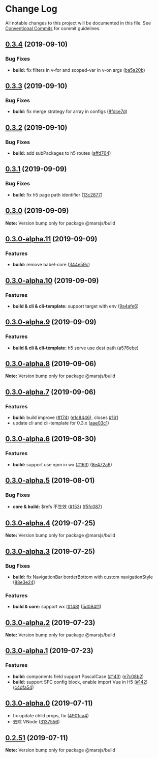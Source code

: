 # Change Log

All notable changes to this project will be documented in this file.
See [Conventional Commits](https://conventionalcommits.org) for commit guidelines.

## [0.3.4](https://github.com/max-team/Mars/compare/@marsjs/build@0.3.3...@marsjs/build@0.3.4) (2019-09-10)


### Bug Fixes

* **build:** fix filters in v-for and scoped-var in v-on args ([ba5a20b](https://github.com/max-team/Mars/commit/ba5a20b))





## [0.3.3](https://github.com/max-team/Mars/compare/@marsjs/build@0.3.2...@marsjs/build@0.3.3) (2019-09-10)


### Bug Fixes

* **build:** fix merge strategy for array in configs ([8fdce7d](https://github.com/max-team/Mars/commit/8fdce7d))





## [0.3.2](https://github.com/max-team/Mars/compare/@marsjs/build@0.3.1...@marsjs/build@0.3.2) (2019-09-10)


### Bug Fixes

* **build:** add subPackages to h5 routes ([affd764](https://github.com/max-team/Mars/commit/affd764))





## [0.3.1](https://github.com/max-team/Mars/compare/@marsjs/build@0.3.0...@marsjs/build@0.3.1) (2019-09-09)


### Bug Fixes

* **build:** fix h5 page path identifier ([13c2877](https://github.com/max-team/Mars/commit/13c2877))





## [0.3.0](https://github.com/max-team/Mars/compare/@marsjs/build@0.3.0-alpha.11...@marsjs/build@0.3.0) (2019-09-09)

**Note:** Version bump only for package @marsjs/build





## [0.3.0-alpha.11](https://github.com/max-team/Mars/compare/@marsjs/build@0.3.0-alpha.10...@marsjs/build@0.3.0-alpha.11) (2019-09-09)


### Features

* **build:** remove babel-core ([344e59c](https://github.com/max-team/Mars/commit/344e59c))





## [0.3.0-alpha.10](https://github.com/max-team/Mars/compare/@marsjs/build@0.3.0-alpha.9...@marsjs/build@0.3.0-alpha.10) (2019-09-09)


### Features

* **build & cli & cli-template:** support target with env ([9a4afe6](https://github.com/max-team/Mars/commit/9a4afe6))





## [0.3.0-alpha.9](https://github.com/max-team/Mars/compare/@marsjs/build@0.3.0-alpha.8...@marsjs/build@0.3.0-alpha.9) (2019-09-09)


### Features

* **build & cli & cli-template:** h5 serve use dest path ([a576ebe](https://github.com/max-team/Mars/commit/a576ebe))





## [0.3.0-alpha.8](https://github.com/max-team/Mars/compare/@marsjs/build@0.3.0-alpha.7...@marsjs/build@0.3.0-alpha.8) (2019-09-06)

**Note:** Version bump only for package @marsjs/build





## [0.3.0-alpha.7](https://github.com/max-team/Mars/compare/@marsjs/build@0.3.0-alpha.6...@marsjs/build@0.3.0-alpha.7) (2019-09-06)


### Features

* **build:** build improve ([#174](https://github.com/max-team/Mars/issues/174)) ([e1c8446](https://github.com/max-team/Mars/commit/e1c8446)), closes [#161](https://github.com/max-team/Mars/issues/161)
* update cli and cli-template for 0.3.x ([aae03c1](https://github.com/max-team/Mars/commit/aae03c1))





## [0.3.0-alpha.6](https://github.com/max-team/Mars/compare/@marsjs/build@0.3.0-alpha.5...@marsjs/build@0.3.0-alpha.6) (2019-08-30)


### Features

* **build:** support use npm in wx ([#163](https://github.com/max-team/Mars/issues/163)) ([8e472a9](https://github.com/max-team/Mars/commit/8e472a9))





## [0.3.0-alpha.5](https://github.com/max-team/Mars/compare/@marsjs/build@0.3.0-alpha.4...@marsjs/build@0.3.0-alpha.5) (2019-08-01)


### Bug Fixes

* **core & build:** $refs 不生效 ([#153](https://github.com/max-team/Mars/issues/153)) ([f5fc087](https://github.com/max-team/Mars/commit/f5fc087))






## [0.3.0-alpha.4](https://github.com/max-team/Mars/compare/@marsjs/build@0.3.0-alpha.3...@marsjs/build@0.3.0-alpha.4) (2019-07-25)

**Note:** Version bump only for package @marsjs/build


## [0.3.0-alpha.3](https://github.com/max-team/Mars/compare/@marsjs/build@0.3.0-alpha.2...@marsjs/build@0.3.0-alpha.3) (2019-07-25)


### Bug Fixes

* **build:** fix NavigationBar borderBottom with custom navigationStyle ([88e3e24](https://github.com/max-team/Mars/commit/88e3e24))


### Features

* **build & core:** support wx ([#148](https://github.com/max-team/Mars/issues/148)) ([5d084f1](https://github.com/max-team/Mars/commit/5d084f1))



## [0.3.0-alpha.2](https://github.com/max-team/Mars/compare/@marsjs/build@0.3.0-alpha.1...@marsjs/build@0.3.0-alpha.2) (2019-07-23)

**Note:** Version bump only for package @marsjs/build



## [0.3.0-alpha.1](https://github.com/max-team/Mars/compare/@marsjs/build@0.3.0-alpha.0...@marsjs/build@0.3.0-alpha.1) (2019-07-23)


### Features

* **build:** components field support PascalCase ([#143](https://github.com/max-team/Mars/issues/143)) ([e7c08b2](https://github.com/max-team/Mars/commit/e7c08b2))
* **build:** support SFC config block, enable import Vue in H5 ([#142](https://github.com/max-team/Mars/issues/142)) ([c4dfa54](https://github.com/max-team/Mars/commit/c4dfa54))



## [0.3.0-alpha.0](https://github.com/max-team/Mars/compare/@marsjs/build@0.2.51...@marsjs/build@0.3.0-alpha.1) (2019-07-11)


* fix update child props, fix ([4901ca4](https://github.com/max-team/Mars/commit/4901ca4))
* 去除 VNode ([3137556](https://github.com/max-team/Mars/commit/3137556))



## [0.2.51](https://github.com/max-team/Mars/compare/@marsjs/build@0.2.50...@marsjs/build@0.2.51) (2019-07-11)

**Note:** Version bump only for package @marsjs/build
